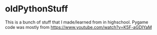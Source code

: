 # oldPythonStuff
This is a bunch of stuff that I made/learned from in highschool.
Pygame code was mostly from https://www.youtube.com/watch?v=K5F-aGDIYaM
